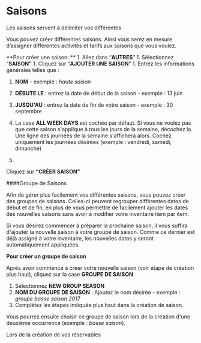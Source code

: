 # Saisons

Les saisons servent à délimiter vos différentes 

Vous pouvez créer différentes saisons. Ainsi vous serez en mesure d’assigner différentes activités et tarifs aux saisons que vous voulez. 

**Pour créer une saison: **
1. 
Allez dans “**AUTRES**” 
1. 
Sélectionnez “**SAISON”**
1. 
Cliquez sur “**AJOUTER UNE SAISON**”
1. 
Entrez les informations générales telles que :
  1. **NOM** - exemple : *haute saison* 
  2. **DÉBUTE LE** : entrez la date de début de la saison - exemple : 13 juin
  3. **JUSQU'AU** : entrez la date de fin de votre saison - exemple : 30 septembre

5. La case **ALL WEEK DAYS** est cochée par défaut. Si vous ne voulez pas que cette saison s'applique à tous les jours de la semaine, décochez la. Une ligne des journées de la semaine s'affichera alors. Cochez uniquement les journées désirées (exemple : vendredi, samedi, dimanche)
1. 
Cliquez sur **“CRÉER SAISON”**


####Groupe de Saisons

Afin de gérer plus facilement vos différentes saisons, vous pouvez créer des groupes de saisons. Celles-ci peuvent regrouper différentes dates de début et de fin, en plus de vous permettre de facilement ajouter les dates des nouvelles saisons sans avoir à modifier votre inventaire item par item. 

Si vous désirez commencer à préparer la prochaine saison, il vous suffira d'ajouter la nouvelle saison à votre groupe de saison. Comme ce dernier est déjà assigné à votre inventaire, les nouvelles dates y seront automatiquement appliquées.

**Pour créer un groupe de saison**

Après avoir commencé à créer votre nouvelle saison (voir étape de création plus haut), cliquez sur la case **GROUPE DE SAISON**
1. Sélectionnez **NEW GROUP SEASON**
2. **NOM DU GROUPE DE SAISON** : Ajoutez le nom désirée - exemple : *groupe basse saison 2017* 
  2. Complétez les étapes indiquée plus haut dans la création de saison. 

Vous pourrez ensuite choisir ce groupe de saison lors de la création d'une deuxième occurrence (exemple : *basse saison*). 

Lors de la création de vos réservables